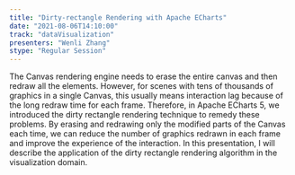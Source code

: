 ```yaml
---
title: "Dirty-rectangle Rendering with Apache ECharts"
date: "2021-08-06T14:10:00" 
track: "dataVisualization"
presenters: "Wenli Zhang"
stype: "Regular Session"
---
```

The Canvas rendering engine needs to erase the entire canvas and then redraw all the elements. However, for scenes with tens of thousands of graphics in a single Canvas, this usually means interaction lag because of the long redraw time for each frame. Therefore, in Apache ECharts 5, we introduced the dirty rectangle rendering technique to remedy these problems. By erasing and redrawing only the modified parts of the Canvas each time, we can reduce the number of graphics redrawn in each frame and improve the experience of the interaction. In this presentation, I will describe the application of the dirty rectangle rendering algorithm in the visualization domain.